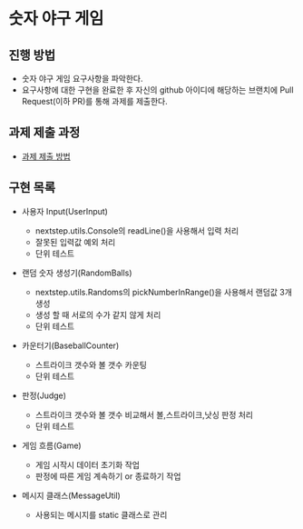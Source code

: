 # 숫자 야구 게임
## 진행 방법
* 숫자 야구 게임 요구사항을 파악한다.
* 요구사항에 대한 구현을 완료한 후 자신의 github 아이디에 해당하는 브랜치에 Pull Request(이하 PR)를 통해 과제를 제출한다.

## 과제 제출 과정
* [과제 제출 방법](https://github.com/next-step/nextstep-docs/tree/master/precourse)

## 구현 목록
  - 사용자 Input(UserInput)
    - nextstep.utils.Console의 readLine()을 사용해서 입력 처리
    - 잘못된 입력값 예외 처리
    - 단위 테스트

  - 랜덤 숫자 생성기(RandomBalls)
    - nextstep.utils.Randoms의 pickNumberInRange()을 사용해서 랜덤값 3개 생성
    - 생성 할 때 서로의 수가 같지 않게 처리
    - 단위 테스트

  - 카운터기(BaseballCounter)
    - 스트라이크 갯수와 볼 갯수 카운팅
    - 단위 테스트
    
  - 판정(Judge)
    - 스트라이크 갯수와 볼 갯수 비교해서 볼,스트라이크,낫싱 판정 처리
    - 단위 테스트

  - 게임 흐름(Game)
    - 게임 시작시 데이터 초기화 작업
    - 판정에 따른 게임 계속하기 or 종료하기 작업

  - 메시지 클래스(MessageUtil)
    - 사용되는 메시지를 static 클래스로 관리
